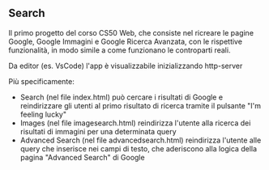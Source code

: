 ## Search

Il primo progetto del corso CS50 Web, che consiste nel ricreare le pagine Google, Google Immagini e Google Ricerca Avanzata, con le rispettive funzionalità, in modo simile a come funzionano le controparti reali.

Da editor (es. VsCode) l'app è visualizzabile inizializzando http-server

Più specificamente:

* Search (nel file index.html) può cercare i risultati di Google e reindirizzare gli utenti al primo risultato di ricerca tramite il pulsante "I'm feeling lucky"
* Images (nel file imagesearch.html) reindirizza l'utente alla ricerca dei risultati di immagini per una determinata query
* Advanced Search (nel file advancedsearch.html) reindirizza l'utente alle query che inserisce nei campi di testo, che aderiscono alla logica della pagina "Advanced Search" di Google
